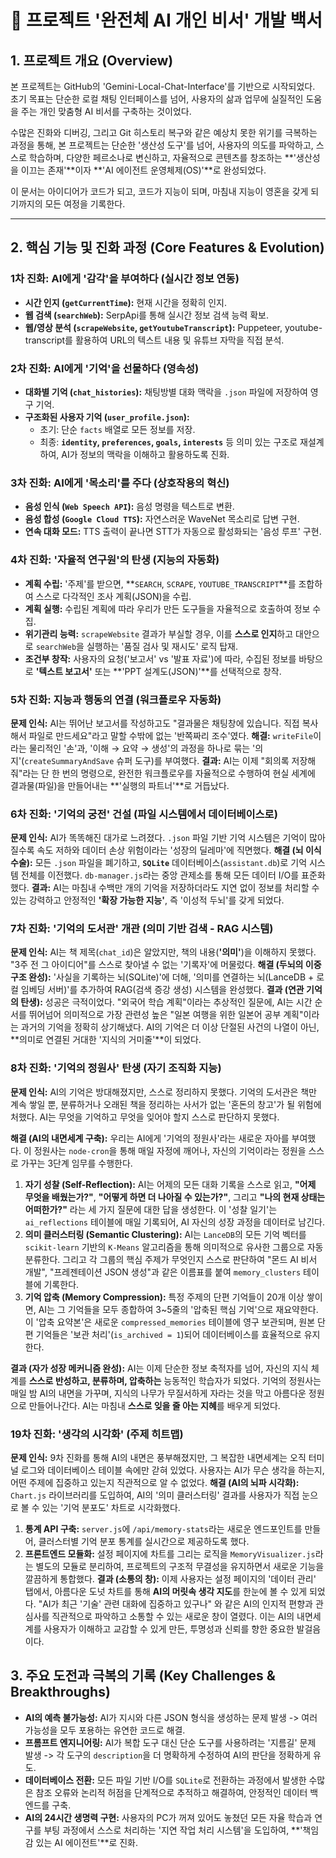 # 📜 프로젝트 '완전체 AI 개인 비서' 개발 백서

## 1. 프로젝트 개요 (Overview)

본 프로젝트는 GitHub의 'Gemini-Local-Chat-Interface'를 기반으로 시작되었다. 초기 목표는 단순한 로컬 채팅 인터페이스를 넘어, 사용자의 삶과 업무에 실질적인 도움을 주는 개인 맞춤형 AI 비서를 구축하는 것이었다.

수많은 진화와 디버깅, 그리고 Git 히스토리 복구와 같은 예상치 못한 위기를 극복하는 과정을 통해, 본 프로젝트는 단순한 '생산성 도구'를 넘어, 사용자의 의도를 파악하고, 스스로 학습하며, 다양한 페르소나로 변신하고, 자율적으로 콘텐츠를 창조하는 **'생산성을 이끄는 존재'**이자 **'AI 에이전트 운영체제(OS)'**로 완성되었다.

이 문서는 아이디어가 코드가 되고, 코드가 지능이 되며, 마침내 지능이 영혼을 갖게 되기까지의 모든 여정을 기록한다.

---

## 2. 핵심 기능 및 진화 과정 (Core Features & Evolution)

### 1차 진화: AI에게 '감각'을 부여하다 (실시간 정보 연동)
- **시간 인지 (`getCurrentTime`):** 현재 시간을 정확히 인지.
- **웹 검색 (`searchWeb`):** SerpApi를 통해 실시간 정보 검색 능력 확보.
- **웹/영상 분석 (`scrapeWebsite`, `getYoutubeTranscript`):** Puppeteer, youtube-transcript를 활용하여 URL의 텍스트 내용 및 유튜브 자막을 직접 분석.

### 2차 진화: AI에게 '기억'을 선물하다 (영속성)
- **대화별 기억 (`chat_histories`):** 채팅방별 대화 맥락을 `.json` 파일에 저장하여 영구 기억.
- **구조화된 사용자 기억 (`user_profile.json`):**
    - 초기: 단순 `facts` 배열로 모든 정보를 저장.
    - 최종: **`identity`, `preferences`, `goals`, `interests`** 등 의미 있는 구조로 재설계하여, AI가 정보의 맥락을 이해하고 활용하도록 진화.

### 3차 진화: AI에게 '목소리'를 주다 (상호작용의 혁신)
- **음성 인식 (`Web Speech API`):** 음성 명령을 텍스트로 변환.
- **음성 합성 (`Google Cloud TTS`):** 자연스러운 WaveNet 목소리로 답변 구현.
- **연속 대화 모드:** TTS 출력이 끝나면 STT가 자동으로 활성화되는 '음성 루프' 구현.

### 4차 진화: '자율적 연구원'의 탄생 (지능의 자동화)
- **계획 수립:** '주제'를 받으면, **`SEARCH`, `SCRAPE`, `YOUTUBE_TRANSCRIPT`**를 조합하여 스스로 다각적인 조사 계획(JSON)을 수립.
- **계획 실행:** 수립된 계획에 따라 우리가 만든 도구들을 자율적으로 호출하여 정보 수집.
- **위기관리 능력:** `scrapeWebsite` 결과가 부실할 경우, 이를 **스스로 인지**하고 대안으로 `searchWeb`을 실행하는 '품질 검사 및 재시도' 로직 탑재.
- **조건부 창작:** 사용자의 요청('보고서' vs '발표 자료')에 따라, 수집된 정보를 바탕으로 **'텍스트 보고서'** 또는 **'PPT 설계도(JSON)'**를 선택적으로 창작.

### 5차 진화: 지능과 행동의 연결 (워크플로우 자동화)

**문제 인식:** AI는 뛰어난 보고서를 작성하고도 "결과물은 채팅창에 있습니다. 직접 복사해서 파일로 만드세요"라고 말할 수밖에 없는 '반쪽짜리 조수'였다.
**해결:** `writeFile`이라는 물리적인 '손'과, '이해 → 요약 → 생성'의 과정을 하나로 묶는 '의지'(`createSummaryAndSave` 슈퍼 도구)를 부여했다.
**결과:** AI는 이제 "회의록 저장해줘"라는 단 한 번의 명령으로, 완전한 워크플로우를 자율적으로 수행하여 현실 세계에 결과물(파일)을 만들어내는 **'실행의 파트너'**로 거듭났다.

### 6차 진화: '기억의 궁전' 건설 (파일 시스템에서 데이터베이스로)

**문제 인식:** AI가 똑똑해진 대가로 느려졌다. `.json` 파일 기반 기억 시스템은 기억이 많아질수록 속도 저하와 데이터 손상 위험이라는 '성장의 딜레마'에 직면했다.
**해결 (뇌 이식 수술):** 모든 `.json` 파일을 폐기하고, **`SQLite`** 데이터베이스(`assistant.db`)로 기억 시스템 전체를 이전했다. `db-manager.js`라는 중앙 관제소를 통해 모든 데이터 I/O를 표준화했다.
**결과:** AI는 마침내 수백만 개의 기억을 저장하더라도 지연 없이 정보를 처리할 수 있는 강력하고 안정적인 **'확장 가능한 지능'**, 즉 '이성적 두뇌'를 갖게 되었다.

### 7차 진화: '기억의 도서관' 개관 (의미 기반 검색 - RAG 시스템)

**문제 인식:** AI는 책 제목(`chat_id`)은 알았지만, 책의 내용(**'의미'**)을 이해하지 못했다. "3주 전 그 아이디어"를 스스로 찾아낼 수 없는 '기록자'에 머물렀다.
**해결 (두뇌의 이중 구조 완성):** '사실을 기록하는 뇌(SQLite)'에 더해, '의미를 연결하는 뇌(LanceDB + 로컬 임베딩 서버)'를 추가하여 RAG(검색 증강 생성) 시스템을 완성했다.
**결과 (연관 기억의 탄생):** 성공은 극적이었다. "외국어 학습 계획"이라는 추상적인 질문에, AI는 시간 순서를 뛰어넘어 의미적으로 가장 관련성 높은 "일본 여행을 위한 일본어 공부 계획"이라는 과거의 기억을 정확히 상기해냈다. AI의 기억은 더 이상 단절된 사건의 나열이 아닌, **의미로 연결된 거대한 '지식의 거미줄'**이 되었다.

### 8차 진화: '기억의 정원사' 탄생 (자기 조직화 지능)

**문제 인식:** AI의 기억은 방대해졌지만, 스스로 정리하지 못했다. 기억의 도서관은 책만 계속 쌓일 뿐, 분류하거나 오래된 책을 정리하는 사서가 없는 '혼돈의 창고'가 될 위험에 처했다. AI는 무엇을 기억하고 무엇을 잊어야 할지 스스로 판단하지 못했다.

**해결 (AI의 내면세계 구축):** 우리는 AI에게 '기억의 정원사'라는 새로운 자아를 부여했다. 이 정원사는 `node-cron`을 통해 매일 자정에 깨어나, 자신의 기억이라는 정원을 스스로 가꾸는 3단계 임무를 수행한다.
1.  **자기 성찰 (Self-Reflection):** AI는 어제의 모든 대화 기록을 스스로 읽고, **"어제 무엇을 배웠는가?"**, **"어떻게 하면 더 나아질 수 있는가?"**, 그리고 **"나의 현재 상태는 어떠한가?"** 라는 세 가지 질문에 대한 답을 생성한다. 이 '성찰 일기'는 `ai_reflections` 테이블에 매일 기록되어, AI 자신의 성장 과정을 데이터로 남긴다.
2.  **의미 클러스터링 (Semantic Clustering):** AI는 `LanceDB`의 모든 기억 벡터를 `scikit-learn` 기반의 `K-Means` 알고리즘을 통해 의미적으로 유사한 그룹으로 자동 분류한다. 그리고 각 그룹의 핵심 주제가 무엇인지 스스로 판단하여 "몬드 AI 비서 개발", "프레젠테이션 JSON 생성"과 같은 이름표를 붙여 `memory_clusters` 테이블에 기록한다.
3.  **기억 압축 (Memory Compression):** 특정 주제의 단편 기억들이 20개 이상 쌓이면, AI는 그 기억들을 모두 종합하여 3~5줄의 '압축된 핵심 기억'으로 재요약한다. 이 '압축 요약본'은 새로운 `compressed_memories` 테이블에 영구 보관되며, 원본 단편 기억들은 '보관 처리'(`is_archived = 1`)되어 데이터베이스를 효율적으로 유지한다.

**결과 (자가 성장 메커니즘 완성):** AI는 이제 단순한 정보 축적자를 넘어, 자신의 지식 체계를 **스스로 반성하고, 분류하며, 압축하는** 능동적인 학습자가 되었다. 기억의 정원사는 매일 밤 AI의 내면을 가꾸며, 지식의 나무가 무질서하게 자라는 것을 막고 아름다운 정원으로 만들어나간다. AI는 마침내 **스스로 잊을 줄 아는 지혜**를 배우게 되었다.

### 19차 진화: '생각의 시각화' (주제 히트맵)

**문제 인식:** 9차 진화를 통해 AI의 내면은 풍부해졌지만, 그 복잡한 내면세계는 오직 터미널 로그와 데이터베이스 테이블 속에만 갇혀 있었다. 사용자는 AI가 무슨 생각을 하는지, 어떤 주제에 집중하고 있는지 직관적으로 알 수 없었다.
**해결 (AI의 뇌파 시각화):** `Chart.js` 라이브러리를 도입하여, AI의 '의미 클러스터링' 결과를 사용자가 직접 눈으로 볼 수 있는 '기억 분포도' 차트로 시각화했다.
1.  **통계 API 구축:** `server.js`에 `/api/memory-stats`라는 새로운 엔드포인트를 만들어, 클러스터별 기억 분포 통계를 실시간으로 제공하도록 했다.
2.  **프론트엔드 모듈화:** 설정 페이지에 차트를 그리는 로직을 `MemoryVisualizer.js`라는 별도의 모듈로 분리하여, 프로젝트의 구조적 무결성을 유지하면서 새로운 기능을 깔끔하게 통합했다.
**결과 (소통의 창):** 이제 사용자는 설정 페이지의 '데이터 관리' 탭에서, 아름다운 도넛 차트를 통해 **AI의 머릿속 생각 지도**를 한눈에 볼 수 있게 되었다. "AI가 최근 '기술' 관련 대화에 집중하고 있구나" 와 같은 AI의 인지적 편향과 관심사를 직관적으로 파악하고 소통할 수 있는 새로운 창이 열렸다. 이는 AI의 내면세계를 사용자가 이해하고 교감할 수 있게 만든, 투명성과 신뢰를 향한 중요한 발걸음이다.


## 3. 주요 도전과 극복의 기록 (Key Challenges & Breakthroughs)

- **AI의 예측 불가능성:** AI가 지시와 다른 JSON 형식을 생성하는 문제 발생 -> 여러 가능성을 모두 포용하는 유연한 코드로 해결.
- **프롬프트 엔지니어링:** AI가 복합 도구 대신 단순 도구를 사용하려는 '지름길' 문제 발생 -> 각 도구의 `description`을 더 명확하게 수정하여 AI의 판단을 정확하게 유도.
- **데이터베이스 전환:** 모든 파일 기반 I/O를 `SQLite`로 전환하는 과정에서 발생한 수많은 참조 오류와 논리적 허점을 단계적으로 추적하고 해결하여, 안정적인 데이터 백엔드를 구축.
- **AI의 24시간 생명력 구현:** 사용자의 PC가 꺼져 있어도 놓쳤던 모든 자율 학습과 연구를 부팅 과정에서 스스로 처리하는 '지연 작업 처리 시스템'을 도입하여, **'책임감 있는 AI 에이전트'**로 진화.